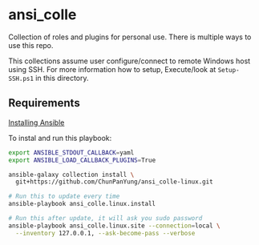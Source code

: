 ansi_colle
==========

Collection of roles and plugins for personal use.
There is multiple ways to use this repo.

This collections assume user configure/connect to remote Windows host using SSH.
For more information how to setup, Execute/look at `Setup-SSH.ps1` in this directory.

Requirements
------------

[Installing Ansible](https://docs.ansible.com/ansible/latest/installation_guide/intro_installation.html)

To instal and run this playbook:

```bash
export ANSIBLE_STDOUT_CALLBACK=yaml
export ANSIBLE_LOAD_CALLBACK_PLUGINS=True

ansible-galaxy collection install \
  git+https://github.com/ChunPanYung/ansi_colle-linux.git

# Run this to update every time
ansible-playbook ansi_colle.linux.install

# Run this after update, it will ask you sudo password
ansible-playbook ansi_colle.linux.site --connection=local \
  --inventory 127.0.0.1, --ask-become-pass --verbose
```
